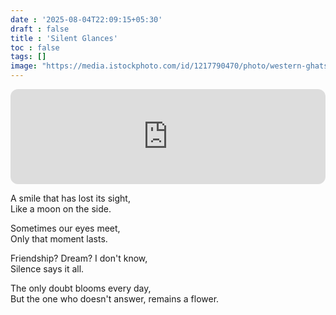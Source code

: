 ```yaml
---
date : '2025-08-04T22:09:15+05:30'
draft : false
title : 'Silent Glances'
toc : false
tags: []
image: "https://media.istockphoto.com/id/1217790470/photo/western-ghats-over-green-fields.jpg?s=612x612&w=0&k=20&c=lmQEZU36faCgodYF9RVUFY_03ZUqCTsakUNkhVnDm70="
---
```


<iframe data-testid="embed-iframe" style="border-radius:12px" src="https://open.spotify.com/embed/track/6Xejo9F1hr17aXInilcKZ7?utm_source=generator" width="100%" height="152" frameBorder="0" allowfullscreen="" allow="autoplay; clipboard-write; encrypted-media; fullscreen; picture-in-picture" loading="lazy"></iframe>


A smile that has lost its sight,<br>
Like a moon on the side.

Sometimes our eyes meet,<br>
Only that moment lasts.

Friendship? Dream? I don't know,<br>
Silence says it all.

The only doubt blooms every day,<br>
But the one who doesn't answer, remains a flower.



